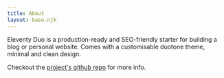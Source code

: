 ```yaml
---
title: About
layout: base.njk
---
```


Eleventy Duo is a production-ready and SEO-friendly starter for building a blog or personal website. Comes with a customisable duotone theme, minimal and clean design.

Checkout the [project's github repo](https://github.com/yinkakun/eleventy-duo) for more info.
